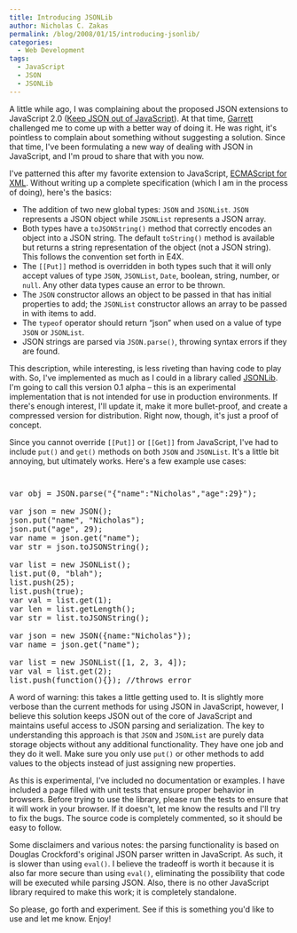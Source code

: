 ```yaml
---
title: Introducing JSONLib
author: Nicholas C. Zakas
permalink: /blog/2008/01/15/introducing-jsonlib/
categories:
  - Web Development
tags:
  - JavaScript
  - JSON
  - JSONLib
---
```

A little while ago, I was complaining about the proposed JSON extensions to JavaScript 2.0 (<a title="Keep JSON out of JavaScript" rel="internal" href="{{site.url}}/archive/2007/9/484">Keep JSON out of JavaScript</a>). At that time, <a title="DHTML Kitchen" rel="external" href="http://www.dhtmlkitchen">Garrett</a> challenged me to come up with a better way of doing it. He was right, it's pointless to complain about something without suggesting a solution. Since that time, I've been formulating a new way of dealing with JSON in JavaScript, and I'm proud to share that with you now.

I've patterned this after my favorite extension to JavaScript, <a title="ECMA-357" rel="external" href="http://www.ecma-international.org/publications/standards/Ecma-357.htm">ECMAScript for XML</a>. Without writing up a complete specification (which I am in the process of doing), here's the basics:

  * The addition of two new global types: `JSON` and `JSONList`. `JSON` represents a JSON object while `JSONList` represents a JSON array.
  * Both types have a `toJSONString()` method that correctly encodes an object into a JSON string. The default `toString()` method is available but returns a string representation of the object (not a JSON string). This follows the convention set forth in E4X.
  * The `[[Put]]` method is overridden in both types such that it will only accept values of type `JSON`, `JSONList`, `Date`, boolean, string, number, or `null`. Any other data types cause an error to be thrown.
  * The `JSON` constructor allows an object to be passed in that has initial properties to add; the `JSONList` constructor allows an array to be passed in with items to add.
  * The `typeof` operator should return &#8220;json&#8221; when used on a value of type `JSON` or `JSONList`.
  * JSON strings are parsed via `JSON.parse()`, throwing syntax errors if they are found.

This description, while interesting, is less riveting than having code to play with. So, I've implemented as much as I could in a library called <a title="JSONLib" rel="internal" href="{{site.url}}/downloads/JSONLib0.1.zip">JSONLib</a>. I'm going to call this version 0.1 alpha &#8211; this is an experimental implementation that is not intended for use in production environments. If there's enough interest, I'll update it, make it more bullet-proof, and create a compressed version for distribution. Right now, though, it's just a proof of concept.

Since you cannot override `[[Put]]` or `[[Get]]` from JavaScript, I've had to include `put()` and `get()` methods on both `JSON` and `JSONList`. It's a little bit annoying, but ultimately works. Here's a few example use cases:

<code class="block"> </code>

<pre>var obj = JSON.parse("{"name":"Nicholas","age":29}");

var json = new JSON();
json.put("name", "Nicholas");
json.put("age", 29);
var name = json.get("name");
var str = json.toJSONString();

var list = new JSONList();
list.put(0, "blah");
list.push(25);
list.push(true);
var val = list.get(1);
var len = list.getLength();
var str = list.toJSONString();

var json = new JSON({name:"Nicholas"});
var name = json.get("name");

var list = new JSONList([1, 2, 3, 4]);
var val = list.get(2);
list.push(function(){}); //throws error</pre>

A word of warning: this takes a little getting used to. It is slightly more verbose than the current methods for using JSON in JavaScript, however, I believe this solution keeps JSON out of the core of JavaScript and maintains useful access to JSON parsing and serialization. The key to understanding this approach is that `JSON` and `JSONList` are purely data storage objects without any additional functionality. They have one job and they do it well. Make sure you only use `put()` or other methods to add values to the objects instead of just assigning new properties.

As this is experimental, I've included no documentation or examples. I have included a page filled with unit tests that ensure proper behavior in browsers. Before trying to use the library, please run the tests to ensure that it will work in your browser. If it doesn't, let me know the results and I'll try to fix the bugs. The source code is completely commented, so it should be easy to follow.

Some disclaimers and various notes: the parsing functionality is based on Douglas Crockford's original JSON parser written in JavaScript. As such, it is slower than using `eval()`. I believe the tradeoff is worth it because it is also far more secure than using `eval()`, eliminating the possibility that code will be executed while parsing JSON. Also, there is no other JavaScript library required to make this work; it is completely standalone.

So please, go forth and experiment. See if this is something you'd like to use and let me know. Enjoy!
